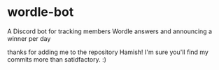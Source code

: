 # wordle-bot
A Discord bot for tracking members Wordle answers and announcing a winner per day

thanks for adding me to the repository Hamish! I'm sure you'll find my commits more than satidfactory. :)
